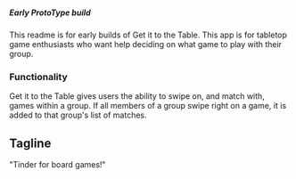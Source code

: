 ##### Early ProtoType build

This readme is for early builds of Get it to the Table. This app is for tabletop game enthusiasts who want help deciding on what game to play with their group.

### Functionality

Get it to the Table gives users the ability to swipe on, and match with, games within a group. If all members of a group swipe right on a game, it is added to that group's list of matches. 

## Tagline
"Tinder for board games!"
